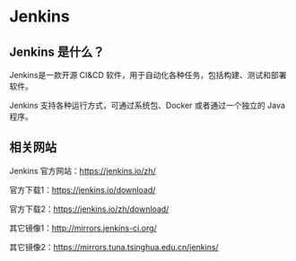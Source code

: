 # Jenkins

## Jenkins 是什么？

Jenkins是一款开源 CI&CD 软件，用于自动化各种任务，包括构建、测试和部署软件。

Jenkins 支持各种运行方式，可通过系统包、Docker 或者通过一个独立的 Java 程序。



## 相关网站

Jenkins 官方网站：<https://jenkins.io/zh/>

官方下载1：<https://jenkins.io/download/>

官方下载2：<https://jenkins.io/zh/download/>

其它镜像1：<http://mirrors.jenkins-ci.org/>

其它镜像2：<https://mirrors.tuna.tsinghua.edu.cn/jenkins/>


